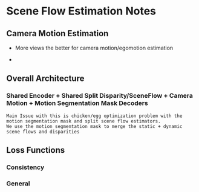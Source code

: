 # Scene Flow Estimation Notes

## Camera Motion Estimation

- More views the better for camera motion/egomotion estimation

- 

## Overall Architecture

### Shared Encoder + Shared Split Disparity/SceneFlow + Camera Motion + Motion Segmentation Mask Decoders

    Main Issue with this is chicken/egg optimization problem with the motion segmentation mask and split scene flow estimators.  
    We use the motion segmentation mask to merge the static + dynamic scene flows and disparities

## Loss Functions

### Consistency

### General 